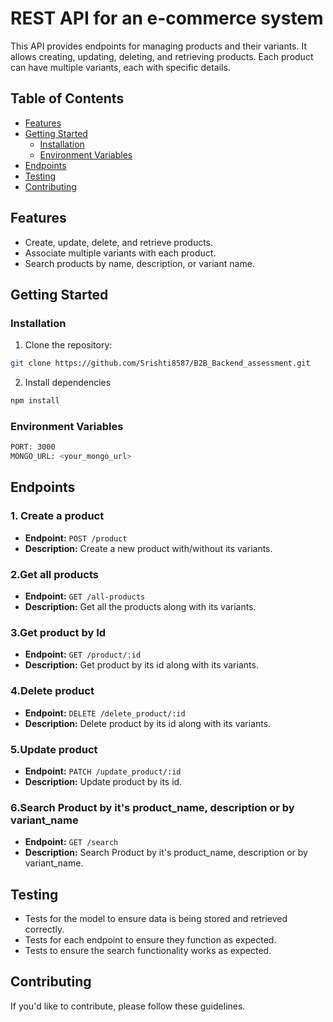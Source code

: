 #  REST API for an e-commerce system
This API provides endpoints for managing products and their variants. It allows creating, updating, deleting, and retrieving products. Each product can have multiple variants, each with specific details.


## Table of Contents

- [Features](#features)
- [Getting Started](#getting-started)
  - [Installation](#installation)
  - [Environment Variables](#environment-variables)
- [Endpoints](#endpoints)
- [Testing](#testing)
- [Contributing](#contributing)

## Features

- Create, update, delete, and retrieve products.
- Associate multiple variants with each product.
- Search products by name, description, or variant name.

## Getting Started

### Installation

1. Clone the repository:
 ```bash
 git clone https://github.com/Srishti8587/B2B_Backend_assessment.git
 ```

2. Install dependencies
```bash
npm install
```

### Environment Variables
```bash
PORT: 3000
MONGO_URL: <your_mongo_url>
```


## Endpoints
### 1. Create a product

- **Endpoint:** `POST /product`
- **Description:** Create a new product with/without its variants.


### 2.Get all products

- **Endpoint:** `GET /all-products`
- **Description:** Get all the products along with its variants.

### 3.Get product by Id

- **Endpoint:** `GET /product/:id`
- **Description:** Get product by its id along with its variants.

### 4.Delete product 

- **Endpoint:** `DELETE /delete_product/:id`
- **Description:** Delete product by its id along with its variants.

### 5.Update product 

- **Endpoint:** `PATCH /update_product/:id`
- **Description:** Update product by its id.


### 6.Search Product by it's product_name, description or by variant_name

- **Endpoint:** `GET /search`
- **Description:** Search Product by it's product_name, description or by variant_name.


## Testing
- Tests for the model to ensure data is being stored and retrieved correctly.
- Tests for each endpoint to ensure they function as expected.
- Tests to ensure the search functionality works as expected.

## Contributing
If you'd like to contribute, please follow these guidelines.




